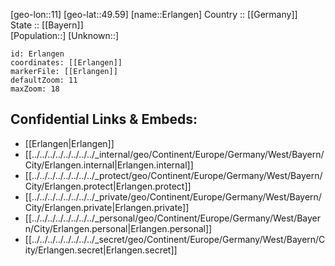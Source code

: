 ﻿---
location: [49.59,11] 
mapzoom: [7,12] 
mapmarker: city 
type: City
tags:
- geo/City


SpocWebEntityId: 30053
isDeleted: false
confidential: public

---
[geo-lon::11] 
[geo-lat::49.59] 
[name::Erlangen] 
Country :: [[Germany]]  
State :: [[Bayern]]  
[Population::] 
[Unknown::] 


```leaflet
id: Erlangen
coordinates: [[Erlangen]] 
markerFile: [[Erlangen]] 
defaultZoom: 11 
maxZoom: 18
```


## Confidential Links & Embeds: 
- [[Erlangen|Erlangen]]  
- [[../../../../../../../../_internal/geo/Continent/Europe/Germany/West/Bayern/City/Erlangen.internal|Erlangen.internal]] 
- [[../../../../../../../../_protect/geo/Continent/Europe/Germany/West/Bayern/City/Erlangen.protect|Erlangen.protect]] 
- [[../../../../../../../../_private/geo/Continent/Europe/Germany/West/Bayern/City/Erlangen.private|Erlangen.private]] 
- [[../../../../../../../../_personal/geo/Continent/Europe/Germany/West/Bayern/City/Erlangen.personal|Erlangen.personal]] 
- [[../../../../../../../../_secret/geo/Continent/Europe/Germany/West/Bayern/City/Erlangen.secret|Erlangen.secret]] 

